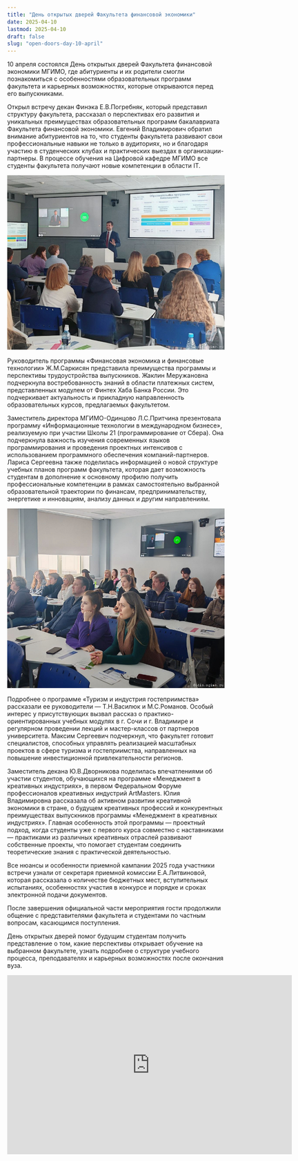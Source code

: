 ```yaml
---
title: "День открытых дверей Факультета финансовой экономики"
date: 2025-04-10
lastmod: 2025-04-10
draft: false
slug: "open-doors-day-10-april"
---
```


10 апреля состоялся День открытых дверей Факультета финансовой экономики МГИМО, где абитуриенты и их родители смогли познакомиться с особенностями образовательных программ факультета и карьерных возможностях, которые открываются перед его выпускниками.

Открыл встречу декан Финэка Е.В.Погребняк, который представил структуру факультета, рассказал о перспективах его развития и уникальных преимуществах образовательных программ бакалавриата Факультета финансовой экономики. Евгений Владимирович обратил внимание абитуриентов на то, что студенты факультета развивают свои профессиональные навыки не только в аудиториях, но и благодаря участию в студенческих клубах и практических выездах в организации-партнеры. В процессе обучения на Цифровой кафедре МГИМО все студенты факультета получают новые компетенции в области IT.

![](dod-finec-10-04-25-01.jpg)

Руководитель программы «Финансовая экономика и финансовые технологии» Ж.М.Саркисян представила преимущества программы и перспективы трудоустройства выпускников. Жаклин Меружановна подчеркнула востребованность знаний в области платежных систем, представленных модулем от Финтех Хаба Банка России. Это подчеркивает актуальность и прикладную направленность образовательных курсов, предлагаемых факультетом.

Заместитель директора МГИМО-Одинцово Л.С.Притчина презентовала программу «Информационные технологии в международном бизнесе», реализуемую при участии Школы 21 (программирование от Сбера). Она подчеркнула важность изучения современных языков программирования и проведения проектных интенсивов с использованием программного обеспечения компаний-партнеров. Лариса Сергеевна также поделилась информацией о новой структуре учебных планов программ факультета, которая дает возможность студентам в дополнение к основному профилю получить профессиональные компетенции в рамках самостоятельно выбранной образовательной траектории по финансам, предпринимательству, энергетике и инновациям, анализу данных и другим направлениям.

![](dod-finec-10-04-25-02.jpg)

Подробнее о программе «Туризм и индустрия гостеприимства» рассказали ее руководители — Т.Н.Василюк и М.С.Романов. Особый интерес у присутствующих вызвал рассказ о практико-ориентированных учебных модулях в г. Сочи и г. Владимире и регулярном проведении лекций и мастер-классов от партнеров университета. Максим Сергеевич подчеркнул, что факультет готовит специалистов, способных управлять реализацией масштабных проектов в сфере туризма и гостеприимства, направленных на повышение инвестиционной привлекательности регионов.

Заместитель декана Ю.В.Дворникова поделилась впечатлениями об участии студентов, обучающихся на программе «Менеджмент в креативных индустриях», в первом Федеральном Форуме профессионалов креативных индустрий ArtMasters. Юлия Владимировна рассказала об активном развитии креативной экономики в стране, о будущем креативных профессий и конкурентных преимуществах выпускников программы «Менеджмент в креативных индустриях». Главная особенность этой программы — проектный подход, когда студенты уже с первого курса совместно с наставниками — практиками из различных креативных отраслей развивают собственные проекты, что помогает студентам соединить теоретические знания с практической деятельностью.

Все нюансы и особенности приемной кампании 2025 года участники встречи узнали от секретаря приемной комиссии Е.А.Литвиновой, которая рассказала о количестве бюджетных мест, вступительных испытаниях, особенностях участия в конкурсе и порядке и сроках электронной подачи документов.

После завершения официальной части мероприятия гости продолжили общение с представителями факультета и студентами по частным вопросам, касающимся поступления.

День открытых дверей помог будущим студентам получить представление о том, какие перспективы открывает обучение на выбранном факультете, узнать подробнее о структуре учебного процесса, преподавателях и карьерных возможностях после окончания вуза.

<iframe width="660" height="415" src="https://rutube.ru/play/embed/af1a01b2dea11f541693e6c2c2c6fcc6/" frameBorder="0" allow="clipboard-write; autoplay" webkitAllowFullScreen mozallowfullscreen allowFullScreen></iframe>
